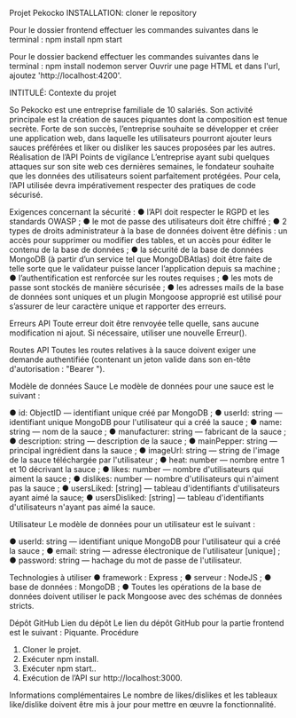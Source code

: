 Projet Pekocko
INSTALLATION:
cloner le repository

Pour le dossier frontend effectuer les commandes suivantes dans le terminal :
npm install
npm start

Pour le dossier backend effectuer les commandes suivantes dans le terminal :
npm install
nodemon server
Ouvrir une page HTML et dans l'url, ajoutez 'http://localhost:4200'.
 
INTITULÉ:
Contexte du projet
 
So Pekocko est une entreprise familiale de 10 salariés. Son activité principale est la création de sauces piquantes dont la composition est tenue secrète. Forte de son succès, l’entreprise souhaite se développer et créer une application web, dans laquelle les utilisateurs pourront
ajouter leurs sauces préférées et liker ou disliker les sauces proposées par les autres.
Réalisation de l’API
Points de vigilance
L’entreprise ayant subi quelques attaques sur son site web ces dernières semaines, le
fondateur souhaite que les données des utilisateurs soient parfaitement protégées.
Pour cela, l’API utilisée devra impérativement respecter des pratiques de code sécurisé.
 
Exigences concernant la sécurité :
● l’API doit respecter le RGPD et les standards OWASP ;
● le mot de passe des utilisateurs doit être chiffré ;
● 2 types de droits administrateur à la base de données doivent être définis : un accès pour supprimer ou modifier des tables, et un accès pour éditer le contenu de la base de données ;
● la sécurité de la base de données MongoDB (à partir d’un service tel que MongoDBAtlas) doit être faite de telle sorte que le validateur puisse lancer l’application depuis sa machine ;
● l’authentification est renforcée sur les routes requises ;
● les mots de passe sont stockés de manière sécurisée ;
● les adresses mails de la base de données sont uniques et un plugin Mongoose
approprié est utilisé pour s’assurer de leur caractère unique et rapporter des erreurs.
 
Erreurs API
Toute erreur doit être renvoyée telle quelle, sans aucune modification ni ajout. Si nécessaire, utiliser une nouvelle Erreur().

Routes API
Toutes les routes relatives à la sauce doivent exiger une demande authentifiée (contenant un jeton valide dans son en-tête d'autorisation : "Bearer <token>").
 
Modèle de données
Sauce
Le modèle de données pour une sauce est le suivant :
 
● id: ObjectID — identifiant unique créé par MongoDB ;
● userId: string — identifiant unique MongoDB pour l'utilisateur qui a créé la
sauce ;
● name: string — nom de la sauce ;
● manufacturer: string — fabricant de la sauce ;
● description: string — description de la sauce ;
● mainPepper: string — principal ingrédient dans la sauce ;
● imageUrl: string — string de l'image de la sauce téléchargée par l'utilisateur ;
● heat: number — nombre entre 1 et 10 décrivant la sauce ;
● likes: number — nombre d'utilisateurs qui aiment la sauce ;
● dislikes: number — nombre d'utilisateurs qui n'aiment pas la sauce ;
● usersLiked: [string] — tableau d'identifiants d'utilisateurs ayant aimé la sauce;
● usersDisliked: [string] — tableau d'identifiants d'utilisateurs n'ayant pas aimé la sauce.
 
Utilisateur
Le modèle de données pour un utilisateur est le suivant :
 
● userId: string — identifiant unique MongoDB pour l'utilisateur qui a créé la sauce ;
● email: string — adresse électronique de l'utilisateur [unique] ;
● password: string — hachage du mot de passe de l'utilisateur.
 
Technologies à utiliser
● framework : Express ;
● serveur : NodeJS ;
● base de données : MongoDB ;
● Toutes les opérations de la base de données doivent utiliser le pack Mongoose avec des schémas de données stricts.
 
Dépôt GitHub
Lien du dépôt
Le lien du dépôt GitHub pour la partie frontend est le suivant : Piquante.
Procédure
1. Cloner le projet.
2. Exécuter npm install.
3. Exécuter npm start..
4. Exécution de l’API sur http://localhost:3000.
 
Informations complémentaires
Le nombre de likes/dislikes et les tableaux like/dislike doivent être mis à jour pour mettre en œuvre la fonctionnalité.
 


